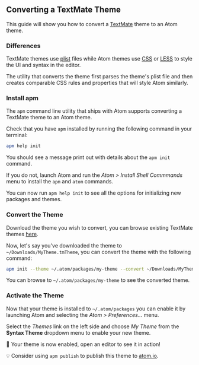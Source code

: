 ## Converting a TextMate Theme

This guide will show you how to convert a [TextMate][TextMate] theme to an Atom
theme.

### Differences

TextMate themes use [plist][plist] files while Atom themes use [CSS][CSS] or
[LESS][LESS] to style the UI and syntax in the editor.

The utility that converts the theme first parses the theme's plist file and
then creates comparable CSS rules and properties that will style Atom similarly.

### Install apm

The `apm` command line utility that ships with Atom supports converting
a TextMate theme to an Atom theme.

Check that you have `apm` installed by running the following command in your
terminal:

```sh
apm help init
```

You should see a message print out with details about the `apm init` command.

If you do not, launch Atom and run the _Atom > Install Shell Commmands_ menu
to install the `apm` and `atom` commands.

You can now run `apm help init` to see all the options for initializing new
packages and themes.

### Convert the Theme

Download the theme you wish to convert, you can browse existing TextMate themes
[here][TextMateThemes].

Now, let's say you've downloaded the theme to `~/Downloads/MyTheme.tmTheme`,
you can convert the theme with the following command:

```sh
apm init --theme ~/.atom/packages/my-theme --convert ~/Downloads/MyTheme.tmTheme
```

You can browse to `~/.atom/packages/my-theme` to see the converted theme.

### Activate the Theme

Now that your theme is installed to `~/.atom/packages` you can enable it
by launching Atom and selecting the _Atom > Preferences..._ menu.

Select the _Themes_ link on the left side and choose _My Theme_ from the
__Syntax Theme__ dropdown menu to enable your new theme.

:tada: Your theme is now enabled, open an editor to see it in action!

:bulb: Consider using `apm publish` to publish this theme to [atom.io][atomio].

[atomio]: https://atom.io
[CSS]: http://en.wikipedia.org/wiki/Cascading_Style_Sheets
[LESS]: http://lesscss.org
[plist]: http://en.wikipedia.org/wiki/Property_list
[TextMate]: http://macromates.com
[TextMateThemes]: http://wiki.macromates.com/Themes/UserSubmittedThemes
